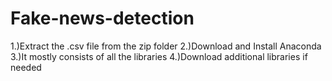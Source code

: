 # Fake-news-detection


1.)Extract the .csv file from the zip folder
2.)Download and Install Anaconda 
3.)It mostly consists of all the libraries
4.)Download additional libraries if needed
